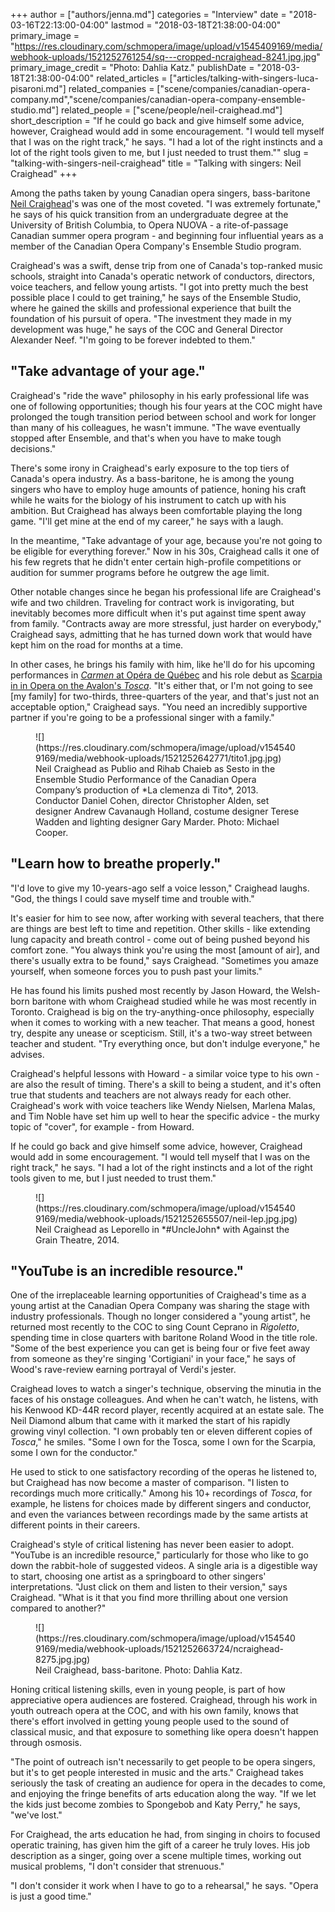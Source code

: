 +++
author = ["authors/jenna.md"]
categories = "Interview"
date = "2018-03-16T22:13:00-04:00"
lastmod = "2018-03-18T21:38:00-04:00"
primary_image = "https://res.cloudinary.com/schmopera/image/upload/v1545409169/media/webhook-uploads/1521252761254/sq---cropped-ncraighead-8241.jpg.jpg"
primary_image_credit = "Photo: Dahlia Katz."
publishDate = "2018-03-18T21:38:00-04:00"
related_articles = ["articles/talking-with-singers-luca-pisaroni.md"]
related_companies = ["scene/companies/canadian-opera-company.md","scene/companies/canadian-opera-company-ensemble-studio.md"]
related_people = ["scene/people/neil-craighead.md"]
short_description = "If he could go back and give himself some advice, however, Craighead would add in some encouragement. &quot;I would tell myself that I was on the right track,&quot; he says. &quot;I had a lot of the right instincts and a lot of the right tools given to me, but I just needed to trust them.&quot;"
slug = "talking-with-singers-neil-craighead"
title = "Talking with singers: Neil Craighead"
+++

Among the paths taken by young Canadian opera singers, bass-baritone [Neil Craighead](/scene/people/neil-craighead/)'s was one of the most coveted. "I was extremely fortunate," he says of his quick transition from an undergraduate degree at the University of British Columbia, to Opera NUOVA - a rite-of-passage Canadian summer opera program - and beginning four influential years as a member of the Canadian Opera Company's Ensemble Studio program. 

Craighead's was a swift, dense trip from one of Canada's top-ranked music schools, straight into Canada's operatic network of conductors, directors, voice teachers, and fellow young artists. "I got into pretty much the best possible place I could to get training," he says of the Ensemble Studio, where he gained the skills and professional experience that built the foundation of his pursuit of opera. "The investment they made in my development was huge," he says of the COC and General Director Alexander Neef. "I'm going to be forever indebted to them."

## "Take advantage of your age."

Craighead's "ride the wave" philosophy in his early professional life was one of following opportunities; though his four years at the COC might have prolonged the tough transition period between school and work for longer than many of his colleagues, he wasn't immune. "The wave eventually stopped after Ensemble, and that's when you have to make tough decisions."

There's some irony in Craighead's early exposure to the top tiers of Canada's opera industry. As a bass-baritone, he is among the young singers who have to employ huge amounts of patience, honing his craft while he waits for the biology of his instrument to catch up with his ambition. But Craighead has always been comfortable playing the long game. "I'll get mine at the end of my career," he says with a laugh.

In the meantime, "Take advantage of your age, because you're not going to be eligible for everything forever." Now in his 30s, Craighead calls it one of his few regrets that he didn't enter certain high-profile competitions or audition for summer programs before he outgrew the age limit.

Other notable changes since he began his professional life are Craighead's wife and two children. Traveling for contract work is invigorating, but inevitably becomes more difficult when it's put against time spent away from family. "Contracts away are more stressful, just harder on everybody," Craighead says, admitting that he has turned down work that would have kept him on the road for months at a time. 

In other cases, he brings his family with him, like he'll do for his upcoming performances in [*Carmen* at Opéra de Québec](http://www.operadequebec.com/programmation/carmen-bizet/) and his role debut as [Scarpia in in Opera on the Avalon's *Tosca*](http://operaontheavalon.com/tosca/). "It's either that, or I'm not going to see [my family] for two-thirds, three-quarters of the year, and that's just not an acceptable option," Craighead says. "You need an incredibly supportive partner if you're going to be a professional singer with a family."

<figure data-type="image">
![](https://res.cloudinary.com/schmopera/image/upload/v1545409169/media/webhook-uploads/1521252642771/tito1.jpg.jpg)
<figcaption>Neil Craighead as Publio and Rihab Chaieb as Sesto in the Ensemble Studio Performance of the Canadian Opera Company’s production of *La clemenza di Tito*, 2013. Conductor Daniel Cohen, director Christopher Alden, set designer Andrew Cavanaugh Holland, costume designer Terese Wadden and lighting designer Gary Marder. Photo: Michael Cooper.</figcaption>
</figure>

## "Learn how to breathe properly."

"I'd love to give my 10-years-ago self a voice lesson," Craighead laughs. "God, the things I could save myself time and trouble with."

It's easier for him to see now, after working with several teachers, that there are things are best left to time and repetition. Other skills - like extending lung capacity and breath control - come out of being pushed beyond his comfort zone. "You always think you're using the most [amount of air], and there's usually extra to be found," says Craighead. "Sometimes you amaze yourself, when someone forces you to push past your limits."

He has found his limits pushed most recently by Jason Howard, the Welsh-born baritone with whom Craighead studied while he was most recently in Toronto. Craighead is big on the try-anything-once philosophy, especially when it comes to working with a new teacher. That means a good, honest try, despite any unease or scepticism. Still, it's a two-way street between teacher and student. "Try everything once, but don't indulge everyone," he advises. 

Craighead's helpful lessons with Howard - a similar voice type to his own - are also the result of timing. There's a skill to being a student, and it's often true that students and teachers are not always ready for each other. Craighead's work with voice teachers like Wendy Nielsen, Marlena Malas, and Tim Noble have set him up well to hear the specific advice - the murky topic of "cover", for example - from Howard.

If he could go back and give himself some advice, however, Craighead would add in some encouragement. "I would tell myself that I was on the right track," he says. "I had a lot of the right instincts and a lot of the right tools given to me, but I just needed to trust them."

<figure data-type="image">
![](https://res.cloudinary.com/schmopera/image/upload/v1545409169/media/webhook-uploads/1521252655507/neil-lep.jpg.jpg)
<figcaption>Neil Craighead as Leporello in *#UncleJohn* with Against the Grain Theatre, 2014.</figcaption>
</figure>

## "YouTube is an incredible resource."

One of the irreplaceable learning opportunities of Craighead's time as a young artist at the Canadian Opera Company was sharing the stage with industry professionals. Though no longer considered a "young artist", he returned most recently to the COC to sing Count Ceprano in *Rigoletto*, spending time in close quarters with baritone Roland Wood in the title role. "Some of the best experience you can get is being four or five feet away from someone as they're singing 'Cortigiani' in your face," he says of Wood's rave-review earning portrayal of Verdi's jester.

Craighead loves to watch a singer's technique, observing the minutia in the faces of his onstage colleagues. And when he can't watch, he listens, with his Kenwood KD-44R record player, recently acquired at an estate sale. The Neil Diamond album that came with it marked the start of his rapidly growing vinyl collection. "I own probably ten or eleven different copies of *Tosca*," he smiles. "Some I own for the Tosca, some I own for the Scarpia, some I own for the conductor."

He used to stick to one satisfactory recording of the operas he listened to, but Craighead has now become a master of comparison. "I listen to recordings much more critically." Among his 10+ recordings of *Tosca*, for example, he listens for choices made by different singers and conductor, and even the variances between recordings made by the same artists at different points in their careers.

Craighead's style of critical listening has never been easier to adopt. "YouTube is an incredible resource," particularly for those who like to go down the rabbit-hole of suggested videos. A single aria is a digestible way to start, choosing one artist as a springboard to other singers' interpretations. "Just click on them and listen to their version," says Craighead. "What is it that you find more thrilling about one version compared to another?"

<figure data-type="image">
![](https://res.cloudinary.com/schmopera/image/upload/v1545409169/media/webhook-uploads/1521252663724/ncraighead-8275.jpg.jpg)
<figcaption>Neil Craighead, bass-baritone. Photo: Dahlia Katz.</figcaption>
</figure>

Honing critical listening skills, even in young people, is part of how appreciative opera audiences are fostered. Craighead, through his work in youth outreach opera at the COC, and with his own family, knows that there's effort involved in getting young people used to the sound of classical music, and that exposure to something like opera doesn't happen through osmosis.

"The point of outreach isn't necessarily to get people to be opera singers, but it's to get people interested in music and the arts." Craighead takes seriously the task of creating an audience for opera in the decades to come, and enjoying the fringe benefits of arts education along the way. "If we let the kids just become zombies to Spongebob and Katy Perry," he says, "we've lost."

For Craighead, the arts education he had, from singing in choirs to focused operatic training, has given him the gift of a career he truly loves. His job description as a singer, going over a scene multiple times, working out musical problems, "I don't consider that strenuous."

"I don't consider it work when I have to go to a rehearsal," he says. "Opera is just a good time."
